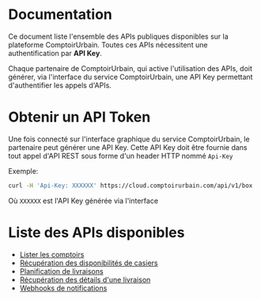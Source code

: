# Documentation

Ce document liste l'ensemble des APIs publiques disponibles sur la plateforme ComptoirUrbain. Toutes ces APIs nécessitent une authentification par **API Key**.  

Chaque partenaire de ComptoirUrbain, qui active l'utilisation des APIs, doit générer, via l'interface du service ComptoirUrbain, une API Key permettant d'authentifier les appels d'APIs.

Obtenir un API Token
====================

Une fois connecté sur l'interface graphique du service ComptoirUrbain, le partenaire peut générer une API Key. Cette API Key doit être fournie dans tout appel d'API REST sous forme d'un header HTTP nommé `Api-Key`

Exemple:
```bash
curl -H 'Api-Key: XXXXXX' https://cloud.comptoirurbain.com/api/v1/box
```

Où `XXXXXX` est l'API Key générée via l'interface

Liste des APIs disponibles
==========================

* [Lister les comptoirs](api-list-box.md)
* [Récupération des disponibilités de casiers](api-lockers-availabilities.md)
* [Planification de livraisons](api-schedule-delivery.md)
* [Récupération des détails d'une livraison](api-delivery-details.md)
* [Webhooks de notifications](notification-webhooks.md)